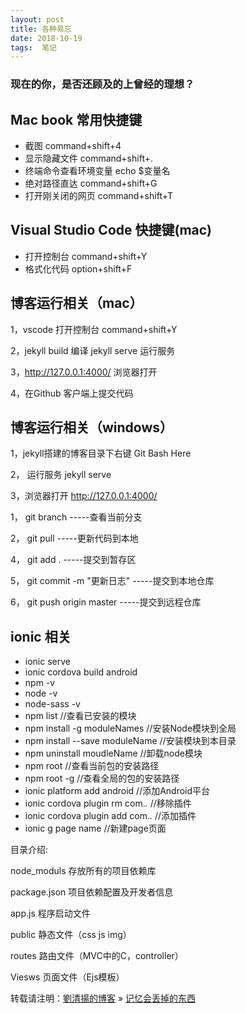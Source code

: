 ```yaml
---
layout: post  
title: 各种易忘   
date: 2018-10-19  
tags:  笔记
---
```

### 现在的你，是否还顾及的上曾经的理想？  

## Mac book 常用快捷键 ##
* 截图 command+shift+4
* 显示隐藏文件 command+shift+.
* 终端命令查看环境变量 echo $变量名
* 绝对路径直达 command+shift+G
* 打开刚关闭的网页 command+shift+T

## Visual Studio Code 快捷键(mac) ##
* 打开控制台 command+shift+Y
* 格式化代码 option+shift+F

## 博客运行相关（mac）  ##
1，vscode 打开控制台 command+shift+Y

2，jekyll build 编译
   jekyll serve 运行服务

3，http://127.0.0.1:4000/ 浏览器打开

4，在Github 客户端上提交代码

## 博客运行相关（windows）  ##
1，jekyll搭建的博客目录下右键  Git Bash Here  

2， 运行服务 jekyll serve  

3，浏览器打开  http://127.0.0.1:4000/  

1， git branch        -----查看当前分支

2， git pull          -----更新代码到本地   

4， git add .         -----提交到暂存区

5，  git commit -m "更新日志"   -----提交到本地仓库

6，  git push origin master    -----提交到远程仓库

## ionic 相关 ##
* ionic serve
* ionic cordova build android 
* npm -v
* node -v
* node-sass -v
* npm list  //查看已安装的模块
* npm install -g moduleNames //安装Node模块到全局
* npm install --save moduleName //安装模块到本目录
* npm uninstall moudleName //卸载node模块
* npm root //查看当前包的安装路径
* npm root -g //查看全局的包的安装路径
* ionic platform add android //添加Android平台
* ionic cordova plugin rm com.*.* //移除插件  
* ionic cordova plugin add com.*.* //添加插件  
* ionic g page name //新建page页面


目录介绍:

node_moduls  存放所有的项目依赖库
	
package.json  项目依赖配置及开发者信息
	
app.js 程序启动文件
	
public 静态文件（css js img）
	
routes 路由文件（MVC中的C，controller）
	
Viesws 页面文件（Ejs模板）









转载请注明：[劉清揚的博客](http://yuqianglianshou.com) » [ 记忆会丢掉的东西 ](http://yuqianglianshou.com/2018/10/blog-commit/)  